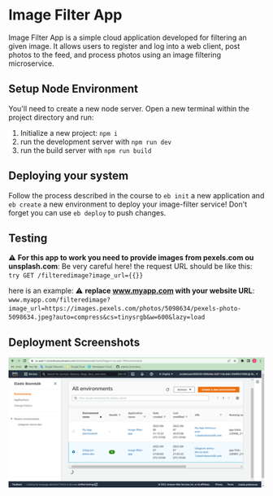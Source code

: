 # Image Filter App 

Image Filter App is a simple cloud application developed for filtering an given image. It allows users to register and log into a web client, post photos to the feed, and process photos using an image filtering microservice.

## Setup Node Environment

You'll need to create a new node server. Open a new terminal within the project directory and run:

1. Initialize a new project: `npm i`
2. run the development server with `npm run dev`
3. run the build server with `npm run build`

## Deploying your system

Follow the process described in the course to `eb init` a new application and `eb create` a new environment to deploy your image-filter service! Don't forget you can use `eb deploy` to push changes.


## Testing 
:warning: **For this app to work you need to provide images from pexels.com ou unsplash.com**: Be very careful here!
the request URL should be like this: ``try GET /filteredimage?image_url={{}}``

here is an example:
:warning: **replace www.myapp.com with your website URL**:
``www.myapp.com/filteredimage?image_url=https://images.pexels.com/photos/5098634/pexels-photo-5098634.jpeg?auto=compress&cs=tinysrgb&w=600&lazy=load``


## Deployment Screenshots
![Successful Deployment of Elastic Beans Talk ](deployment_screenshots\Successful_Deployment.PNG?raw=true)
